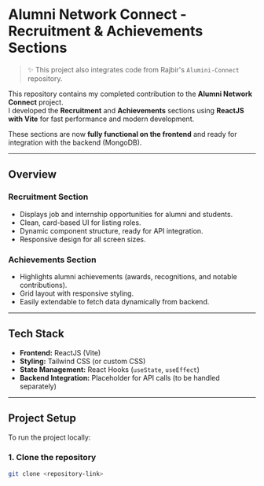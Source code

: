 # Alumni Network Connect - Recruitment & Achievements Sections

> ✨ This project also integrates code from Rajbir's `Alumini-Connect` repository.

This repository contains my completed contribution to the **Alumni Network Connect** project.  
I developed the **Recruitment** and **Achievements** sections using **ReactJS with Vite** for fast performance and modern development.

These sections are now **fully functional on the frontend** and ready for integration with the backend (MongoDB).

---

## Overview

### Recruitment Section
- Displays job and internship opportunities for alumni and students.
- Clean, card-based UI for listing roles.
- Dynamic component structure, ready for API integration.
- Responsive design for all screen sizes.

### Achievements Section
- Highlights alumni achievements (awards, recognitions, and notable contributions).
- Grid layout with responsive styling.
- Easily extendable to fetch data dynamically from backend.

---

## Tech Stack
- **Frontend:** ReactJS (Vite)
- **Styling:** Tailwind CSS (or custom CSS)
- **State Management:** React Hooks (`useState`, `useEffect`)
- **Backend Integration:** Placeholder for API calls (to be handled separately)

---

## Project Setup

To run the project locally:

### 1. Clone the repository
```bash
git clone <repository-link>
